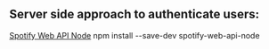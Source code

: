 



## Server side approach to authenticate users:

[Spotify Web API Node](https://github.com/thelinmichael/spotify-web-api-node)
npm install --save-dev spotify-web-api-node


